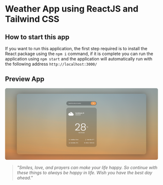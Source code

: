 # Weather App using ReactJS and Tailwind CSS


## How to start this app

If you want to run this application, the first step required is to install the React package using the `npm i` command, if it is complete you can run the application using `npm start` and the application will automatically run with the following address `http://localhost:3000/`


## Preview App
![preview img](/preview.png)

> *"Smiles, love, and prayers can make your life happy. So continue with these things to always be happy in life. Wish you have the best day ahead."*
